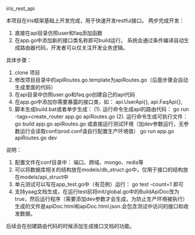 iris_rest_api

本项目在iris框架基础上开发完成，用于快速开发restful接口。
两步完成开发：
1. 直接在api目录仿照user和faq添加函数
2. 在app.go中添加新的接口类名称即可build运行。
系统会通过条件编译自动生成路由器代码，开发者可以仅关注开发业务逻辑。


具体步骤：
1. clone 项目
2. 修改项目目录中的apiRoutes.go.template为apiRoutes.go（后面步骤会自动生成里面的代码）
3. 在api目录中仿照user.go和faq.go创建自己的api代码
4. 在app.go中添加你需要暴露的接口类，如： api.UserApi{}, api.FaqApi{},
5. 脚本生成build.bat或者单步生成：
    (1). 运行命令生成api的路由代码：
    go run -tags=create_router app.go apiRoutes.go
    (2). 运行命令生成可执行文件：
    go build app.go apiRoutes.go
    或直接运行测试环境（加dev参数运行，无参数运行会读取conf/prod.conf请自行配置生产环境值）
    go run  app.go apiRoutes.go dev

说明：
1. 配置文件在conf目录中： 端口、跨域、mongo、redis等
2. 可以将数据库相关的结构放在models/db_struct.go中，仅用于接口的结构放在models/api_struct中
3. 单元测试可以写在app_test.go中（有范例）运行： go test -count=1 即可
4. 支持yaag文档生成，在运行test前将init/global.go中的BuildApiDoc改为true，然后运行程序（需要添加dev参数才会生成，为防止生产环境被执行）
生成的文件是apiDoc.html和apiDoc.html.json.会包含测试中访问的接口和收发数据。

后续会在创建路由代码的时候添加生成接口文档的功能。
